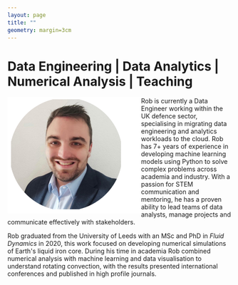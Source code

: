 ```yaml
---
layout: page
title: ""
geometry: margin=3cm
---
```



# Data Engineering \| Data Analytics \| Numerical Analysis \| Teaching
  

<img src="./images/RL-photo.png" align="left" width="300px"/>

Rob is currently a Data Engineer working within the UK defence sector, specialising in migrating data engineering and analytics workloads to the cloud. Rob has 7+ years of experience in developing machine learning models using Python to solve complex problems across academia and industry. With a passion for STEM communication and mentoring, he has a proven ability to lead teams of data analysts, manage projects and communicate effectively with stakeholders.

Rob graduated from the University of Leeds with an MSc and PhD in _Fluid Dynamics_ in 2020, this work focused on developing numerical simulations of Earth's liquid iron core. During his time in academia Rob combined numerical analysis with machine learning and data visualisation to understand rotating convection, with the results presented international conferences and published in high profile journals.




